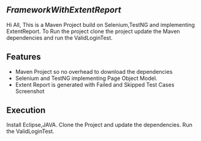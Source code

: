 ## _FrameworkWithExtentReport_
Hi All,
This is a Maven Project build on Selenium,TestNG and implementing ExtentReport.
To Run the project clone the project update the Maven dependencies and run the ValidLoginTest.



## Features

- Maven Project so no overhead to download the dependencies
- Selenium and TestNG implementing Page Object Model.
- Extent Report is generated with Failed and Skipped Test Cases Screenshot


## Execution

Install Eclipse,JAVA.
Clone the Project and update the dependencies.
Run the ValidLoginTest.
